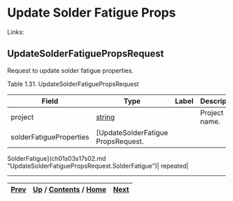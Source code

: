 # Update Solder Fatigue Props

Links:

## UpdateSolderFatiguePropsRequest

Request to update solder fatigue properties.

Table 1.31. UpdateSolderFatiguePropsRequest

Field| Type| Label| Description  
---|---|---|---  
project| [string](ch01s11.md "gRPC Scalar Value Types")|  | Project name.   
solderFatigueProperties| [UpdateSolderFatigue PropsRequest.
SolderFatigue](ch01s03s17s02.md
"UpdateSolderFatiguePropsRequest.SolderFatigue")| repeated|  
  
  

* * *

[Prev](ch01s03s16s02.md) | [Up](ch01s03.md) / [Contents](index.md) / [Home](../../index.htm)|  [Next](ch01s03s17s02.md)  
---|---|---

